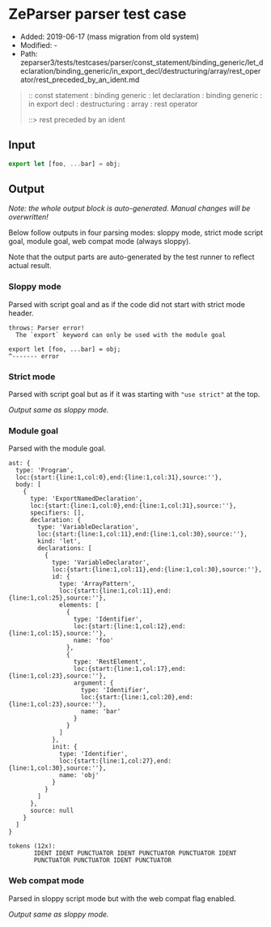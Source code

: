 # ZeParser parser test case

- Added: 2019-06-17 (mass migration from old system)
- Modified: -
- Path: zeparser3/tests/testcases/parser/const_statement/binding_generic/let_declaration/binding_generic/in_export_decl/destructuring/array/rest_operator/rest_preceded_by_an_ident.md

> :: const statement : binding generic : let declaration : binding generic : in export decl : destructuring : array : rest operator
>
> ::> rest preceded by an ident

## Input

`````js
export let [foo, ...bar] = obj;
`````

## Output

_Note: the whole output block is auto-generated. Manual changes will be overwritten!_

Below follow outputs in four parsing modes: sloppy mode, strict mode script goal, module goal, web compat mode (always sloppy).

Note that the output parts are auto-generated by the test runner to reflect actual result.

### Sloppy mode

Parsed with script goal and as if the code did not start with strict mode header.

`````
throws: Parser error!
  The `export` keyword can only be used with the module goal

export let [foo, ...bar] = obj;
^------- error
`````

### Strict mode

Parsed with script goal but as if it was starting with `"use strict"` at the top.

_Output same as sloppy mode._

### Module goal

Parsed with the module goal.

`````
ast: {
  type: 'Program',
  loc:{start:{line:1,col:0},end:{line:1,col:31},source:''},
  body: [
    {
      type: 'ExportNamedDeclaration',
      loc:{start:{line:1,col:0},end:{line:1,col:31},source:''},
      specifiers: [],
      declaration: {
        type: 'VariableDeclaration',
        loc:{start:{line:1,col:11},end:{line:1,col:30},source:''},
        kind: 'let',
        declarations: [
          {
            type: 'VariableDeclarator',
            loc:{start:{line:1,col:11},end:{line:1,col:30},source:''},
            id: {
              type: 'ArrayPattern',
              loc:{start:{line:1,col:11},end:{line:1,col:25},source:''},
              elements: [
                {
                  type: 'Identifier',
                  loc:{start:{line:1,col:12},end:{line:1,col:15},source:''},
                  name: 'foo'
                },
                {
                  type: 'RestElement',
                  loc:{start:{line:1,col:17},end:{line:1,col:23},source:''},
                  argument: {
                    type: 'Identifier',
                    loc:{start:{line:1,col:20},end:{line:1,col:23},source:''},
                    name: 'bar'
                  }
                }
              ]
            },
            init: {
              type: 'Identifier',
              loc:{start:{line:1,col:27},end:{line:1,col:30},source:''},
              name: 'obj'
            }
          }
        ]
      },
      source: null
    }
  ]
}

tokens (12x):
       IDENT IDENT PUNCTUATOR IDENT PUNCTUATOR PUNCTUATOR IDENT
       PUNCTUATOR PUNCTUATOR IDENT PUNCTUATOR
`````


### Web compat mode

Parsed in sloppy script mode but with the web compat flag enabled.

_Output same as sloppy mode._
